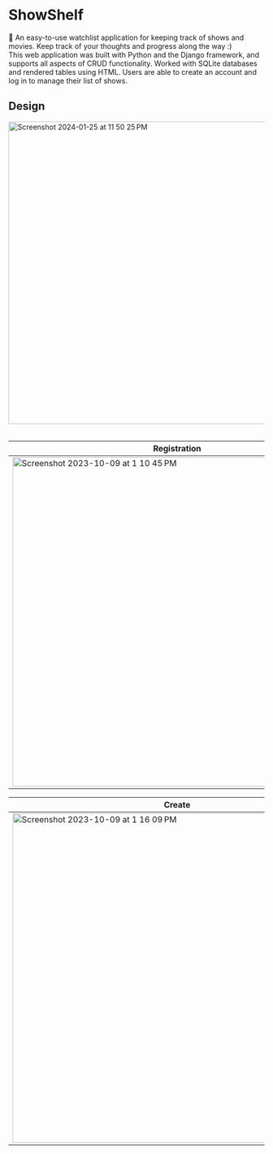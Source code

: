 # ShowShelf

🎥 An easy-to-use watchlist application for keeping track of shows and movies. 
Keep track of your thoughts and progress along the way :) <br>
This web application was built with Python and the Django framework, 
and supports all aspects of CRUD functionality. Worked with SQLite databases 
and rendered tables using HTML. Users are able to create an account and log in to manage their list of shows.

## Design
<img width="595" alt="Screenshot 2024-01-25 at 11 50 25 PM" src="https://github.com/ashwu11/ShowShelf/assets/134242218/5c4c5335-c675-470b-903c-5de7287b31f3">
<br><br>

| Registration | Main Menu |
| ------------ | --------- |
| <img width="648" alt="Screenshot 2023-10-09 at 1 10 45 PM" src="https://github.com/ashwu11/ShowShelf/assets/134242218/13fcb9e8-185c-40d8-8533-c2ba5be181aa"> | <img width="648" alt="Screenshot 2023-10-09 at 1 14 44 PM" src="https://github.com/ashwu11/ShowShelf/assets/134242218/cce4d6bd-a8b3-4f16-85e3-373dfd5e07ca"> |

| Create | Search |
| ------ | ------------ |
| <img width="648" alt="Screenshot 2023-10-09 at 1 16 09 PM" src="https://github.com/ashwu11/ShowShelf/assets/134242218/9522dfb0-ac05-4561-a94e-c2d833a9800f"> | <img width="648" alt="Screenshot 2023-10-09 at 1 21 32 PM" src="https://github.com/ashwu11/ShowShelf/assets/134242218/67c92ab4-760a-47e5-9ad7-882e0b090002"> |


